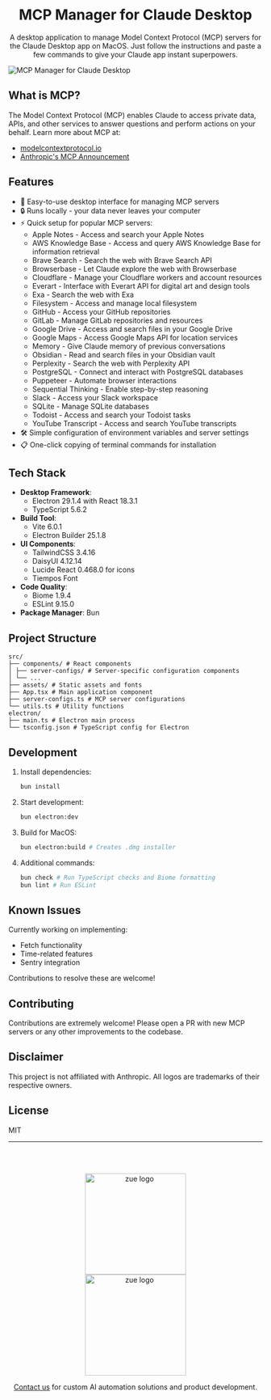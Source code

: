 <h1 align="center">MCP Manager for Claude Desktop</h1>

<p align="center">A desktop application to manage Model Context Protocol (MCP) servers for the Claude Desktop app on MacOS. Just follow the instructions and paste a few commands to give your Claude app instant superpowers.</p>

![MCP Manager for Claude Desktop](https://assets.zue.ai/mcp-manager-hero.png)

## What is MCP?

The Model Context Protocol (MCP) enables Claude to access private data, APIs, and other services to answer questions and perform actions on your behalf. Learn more about MCP at:

- [modelcontextprotocol.io](https://modelcontextprotocol.io)
- [Anthropic's MCP Announcement](https://www.anthropic.com/news/model-context-protocol)

## Features

- 🚀 Easy-to-use desktop interface for managing MCP servers
- 🔒 Runs locally - your data never leaves your computer
- ⚡️ Quick setup for popular MCP servers:
  - Apple Notes - Access and search your Apple Notes
  - AWS Knowledge Base - Access and query AWS Knowledge Base for information retrieval
  - Brave Search - Search the web with Brave Search API
  - Browserbase - Let Claude explore the web with Browserbase
  - Cloudflare - Manage your Cloudflare workers and account resources
  - Everart - Interface with Everart API for digital art and design tools
  - Exa - Search the web with Exa
  - Filesystem - Access and manage local filesystem
  - GitHub - Access your GitHub repositories
  - GitLab - Manage GitLab repositories and resources
  - Google Drive - Access and search files in your Google Drive
  - Google Maps - Access Google Maps API for location services
  - Memory - Give Claude memory of previous conversations
  - Obsidian - Read and search files in your Obsidian vault
  - Perplexity - Search the web with Perplexity API
  - PostgreSQL - Connect and interact with PostgreSQL databases
  - Puppeteer - Automate browser interactions
  - Sequential Thinking - Enable step-by-step reasoning
  - Slack - Access your Slack workspace
  - SQLite - Manage SQLite databases
  - Todoist - Access and search your Todoist tasks
  - YouTube Transcript - Access and search YouTube transcripts
- 🛠 Simple configuration of environment variables and server settings
- 📋 One-click copying of terminal commands for installation

## Tech Stack

- **Desktop Framework**: 
  - Electron 29.1.4 with React 18.3.1
  - TypeScript 5.6.2
- **Build Tool**: 
  - Vite 6.0.1
  - Electron Builder 25.1.8
- **UI Components**:
  - TailwindCSS 3.4.16
  - DaisyUI 4.12.14
  - Lucide React 0.468.0 for icons
  - Tiempos Font
- **Code Quality**:
  - Biome 1.9.4
  - ESLint 9.15.0
- **Package Manager**: Bun

## Project Structure

```plaintext
src/
├── components/ # React components
│ ├── server-configs/ # Server-specific configuration components
│ └── ...
├── assets/ # Static assets and fonts
├── App.tsx # Main application component
├── server-configs.ts # MCP server configurations
└── utils.ts # Utility functions
electron/
├── main.ts # Electron main process
└── tsconfig.json # TypeScript config for Electron
```

## Development

1. Install dependencies:
   ```bash
   bun install
   ```

2. Start development:
   ```bash
   bun electron:dev
   ```

3. Build for MacOS:
   ```bash
   bun electron:build # Creates .dmg installer
   ```

4. Additional commands:
   ```bash
   bun check # Run TypeScript checks and Biome formatting
   bun lint # Run ESLint
   ```

## Known Issues

Currently working on implementing:
- Fetch functionality
- Time-related features
- Sentry integration

Contributions to resolve these are welcome!

## Contributing

Contributions are extremely welcome! Please open a PR with new MCP servers or any other improvements to the codebase.

## Disclaimer

This project is not affiliated with Anthropic. All logos are trademarks of their respective owners.

## License

MIT

---
<br/>
<br/>
<p align="center">
<a href="https://zue.ai#gh-light-mode-only">
  <img src="https://assets.zue.ai/logo_zue_purple.svg" alt="zue logo" width="200" height="auto" style="display: block; margin: 0 auto;" />
</a>
<a href="https://zue.ai#gh-dark-mode-only">
  <img src="https://assets.zue.ai/logo_zue_yellow.svg" alt="zue logo" width="200" height="auto" style="display: block; margin: 0 auto;" />
</a>
</p>

<p align="center">
<a href="https://zue.ai/talk-to-us">Contact us</a> for custom AI automation solutions and product development.
</p>